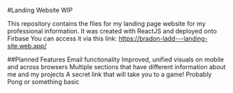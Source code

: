 #Landing Website WIP

This repository contains the files for my landing page website for my professional information.
It was created with ReactJS and deployed onto Firbase
You can access it via this link: https://bradon-ladd---landing-site.web.app/




##Planned Features
Email functionality
Improved, unified visuals on mobile and across browsers
Multiple sections that have different information about me and my projects
A secret link that will take you to a game! Probably Pong or something basic